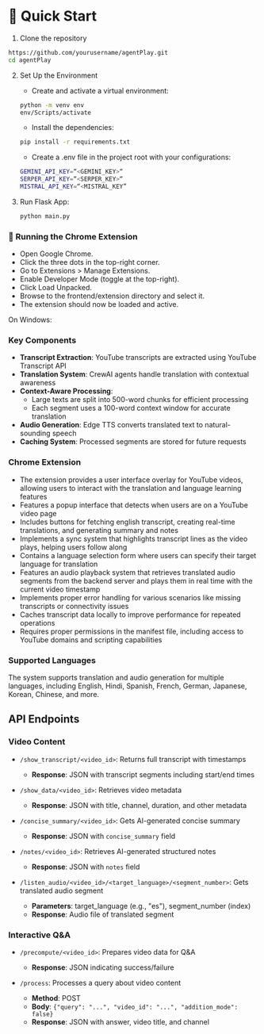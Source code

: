 # 🚀 Quick Start

1. Clone the repository

```bash
https://github.com/yourusername/agentPlay.git
cd agentPlay
```

2. Set Up the Environment
   
   - Create and activate a virtual environment:
   ```bash
   python -m venv env
   env/Scripts/activate
   ```
   
   - Install the dependencies:
     
   ```bash
   pip install -r requirements.txt
   ```
   
   - Create a .env file in the project root with your configurations:
   
   ```bash
   GEMINI_API_KEY=“<GEMINI_KEY>“
   SERPER_API_KEY=“<SERPER_KEY>“
   MISTRAL_API_KEY=“<MISTRAL_KEY”
   ```
4. Run Flask App:
   
    ```bash
    python main.py 
    ```

### 🧩 Running the Chrome Extension
- Open Google Chrome.
- Click the three dots in the top-right corner.
- Go to Extensions > Manage Extensions.
- Enable Developer Mode (toggle at the top-right).
- Click Load Unpacked.
- Browse to the frontend/extension directory and select it.
- The extension should now be loaded and active.

On Windows:
### Key Components

- **Transcript Extraction**: YouTube transcripts are extracted using YouTube Transcript API
- **Translation System**: CrewAI agents handle translation with contextual awareness
- **Context-Aware Processing**: 
  - Large texts are split into 500-word chunks for efficient processing
  - Each segment uses a 100-word context window for accurate translation
- **Audio Generation**: Edge TTS converts translated text to natural-sounding speech
- **Caching System**: Processed segments are stored for future requests

### Chrome Extension

- The extension provides a user interface overlay for YouTube videos, allowing users to interact with the translation and language learning features
- Features a popup interface that detects when users are on a YouTube video page
- Includes buttons for fetching english transcript, creating real-time translations, and generating summary and notes
- Implements a sync system that highlights transcript lines as the video plays, helping users follow along
- Contains a language selection form where users can specify their target language for translation
- Features an audio playback system that retrieves translated audio segments from the backend server and plays them in real time with the current video timestamp
- Implements proper error handling for various scenarios like missing transcripts or connectivity issues
- Caches transcript data locally to improve performance for repeated operations
- Requires proper permissions in the manifest file, including access to YouTube domains and scripting capabilities

### Supported Languages

The system supports translation and audio generation for multiple languages, including English, Hindi, Spanish, French, German, Japanese, Korean, Chinese, and more.

## API Endpoints

### Video Content
- `/show_transcript/<video_id>`: Returns full transcript with timestamps
  - **Response**: JSON with transcript segments including start/end times
  
- `/show_data/<video_id>`: Retrieves video metadata
  - **Response**: JSON with title, channel, duration, and other metadata

- `/concise_summary/<video_id>`: Gets AI-generated concise summary
  - **Response**: JSON with `concise_summary` field

- `/notes/<video_id>`: Retrieves AI-generated structured notes
  - **Response**: JSON with `notes` field

- `/listen_audio/<video_id>/<target_language>/<segment_number>`: Gets translated audio segment
  - **Parameters**: target_language (e.g., "es"), segment_number (index)
  - **Response**: Audio file of translated segment

### Interactive Q&A
- `/precompute/<video_id>`: Prepares video data for Q&A
  - **Response**: JSON indicating success/failure

- `/process`: Processes a query about video content
  - **Method**: POST
  - **Body**: `{"query": "...", "video_id": "...", "addition_mode": false}`
  - **Response**: JSON with answer, video title, and channel

